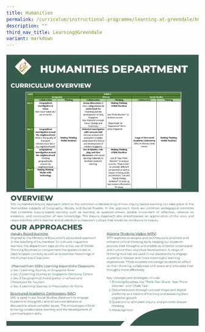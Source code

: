 ```yaml
---
title: Humanities
permalink: /curriculum/instructional-programme/learning-at-greendale/humanities/
description: ""
third_nav_title: Learning@Greendale
variant: markdown
---
```

![Humanities Dept](/images/humanities%20dept.png)